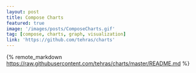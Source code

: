 ```yaml
---
layout: post
title: Compose Charts
featured: true
image: '/images/posts/ComposeCharts.gif'
tag: [compose, charts, graph, visualization]
link: 'https://github.com/tehras/charts'
---
```


{% remote_markdown https://raw.githubusercontent.com/tehras/charts/master/README.md %}